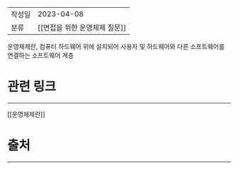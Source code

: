 |               |                       |
|:--------------|:----------------------|
|  작성일          |  2023-04-08  |
|    분류         |  [[면접을 위한 운영체제 질문]]                     |

운영체제란, 컴퓨터 하드웨어 위에 설치되어 사용자 및 하드웨어와 다른 소프트웨어를 연결하는 소프트웨어 계층

# 관련 링크
---
[[운영체제란]]

# 출처
---